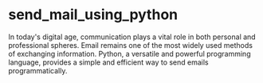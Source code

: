 # send_mail_using_python
In today's digital age, communication plays a vital role in both personal and professional spheres. Email remains one of the most widely used methods of exchanging information. Python, a versatile and powerful programming language, provides a simple and efficient way to send emails programmatically.
